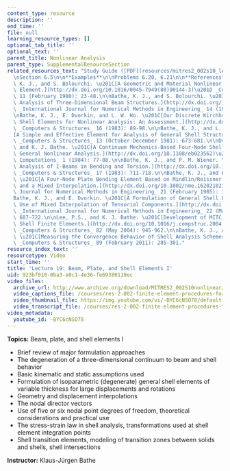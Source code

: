 ```yaml
---
content_type: resource
description: ''
end_time: ''
file: null
learning_resource_types: []
optional_tab_title: ''
optional_text: ''
parent_title: Nonlinear Analysis
parent_type: SupplementalResourceSection
related_resources_text: "Study Guide ([PDF](resources/mitres2_002s10_lec19))\n\n**Readings**\n\
  \nSection 6.5\n\n**Examples**\n\nProblems 6.20, 6.21\n\n**References**\n\nBathe,\
  \ K. J., and S. Bolourchi. \u201C[A Geometric and Material Nonlinear Plate and Shell\
  \ Element.](http://dx.doi.org/10.1016/0045-7949(80)90144-3)\u201D _Computers & Structures_\
  \ 11 (February 1980): 23-48.\n\nBathe, K. J., and S. Bolourchi. \u201C[Large Displacement\
  \ Analysis of Three-Dimensional Beam Structures.](http://dx.doi.org/10.1002/nme.1620140703)\u201D\
  \ _International Journal for Numerical Methods in Engineering_ 14 (1979): 961-986.\n\
  \nBathe, K. J., E. Dvorkin, and L. W. Ho. \u201C[Our Discrete Kirchhoff and Isoparametric\
  \ Shell Elements for Nonlinear Analysis: An Assessment.](http://dx.doi.org/10.1016/0045-7949(83)90150-5)\u201D\
  \ _Computers & Structures_ 16 (1983): 89-98.\n\nBathe, K. J., and L. W. Ho. \u201C\
  [A Simple and Effective Element for Analysis of General Shell Structures.](http://dx.doi.org/10.1016/0045-7949(81)90029-8)\u201D\
  \ _Computers & Structures_ 13 (October-December 1981): 673-681.\n\nDvorkin, E.,\
  \ and K. J. Bathe. \u201C[A Continuum Mechanics-Based Four-Node Shell Element for\
  \ General Nonlinear Analysis.](http://dx.doi.org/10.1108/eb023562)\u201D _Engineering\
  \ Computations_ 1 (1984): 77-88.\n\nBathe, K. J., and P. M. Wiener. \u201C[On Elastic-Plastic\
  \ Analysis of I-Beams in Bending and Torsion.](http://dx.doi.org/10.1016/0045-7949(83)90085-8)\u201D\
  \ _Computers & Structures_ 17 (1983): 711-718.\n\nBathe, K. J., and E. Dvorkin.\
  \ \u201C[A Four-Node Plate Bending Element Based on Mindlin/Reissner Plate Theory\
  \ and a Mixed Interpolation.](http://dx.doi.org/10.1002/nme.1620210213)\u201D _International\
  \ Journal for Numerical Methods in Engineering_ 21 (February 1985): 367-383.\n\n\
  Bathe, K. J., and E. Dvorkin. \u201C[A Formulation of General Shell Elements: The\
  \ Use of Mixed Interpolation of Tensorial Components.](http://dx.doi.org/10.1002/nme.1620220312)\u201D\
  \ _International Journal for Numerical Methods in Engineering_ 22 (March 1986):\
  \ 687-722.\n\nLee, P.S., and K. J. Bathe. \u201C[Development of MITC Isotropic Triangular\
  \ Shell Finite Elements.](http://dx.doi.org/10.1016/j.compstruc.2004.02.004)\u201D\
  \ _Computers & Structures_ 82 (May 2004): 945-962.\n\nBathe, K. J., and P. S. Lee.\
  \ \u201C[Measuring the Convergence Behavior of Shell Analysis Schemes.](http://dx.doi.org/10.1016/j.compstruc.2010.09.007)\u201D\
  \ _Computers & Structures_ 89 (February 2011): 285-301."
resource_index_text: ''
resourcetype: Video
start_time: ''
title: 'Lecture 19: Beam, Plate, and Shell Elements I'
uid: 923bf010-0ba3-e0c1-4e36-fe69380119ec
video_files:
  archive_url: http://www.archive.org/download/MITRES2_002S10nonlinear/MITRES2_002S10nonlinear_lec19_300k.mp4
  video_captions_file: /courses/res-2-002-finite-element-procedures-for-solids-and-structures-spring-2010/3a630f4815c5525cbf6046bf98c49295_-BYC6cNSO78.vtt
  video_thumbnail_file: https://img.youtube.com/vi/-BYC6cNSO78/default.jpg
  video_transcript_file: /courses/res-2-002-finite-element-procedures-for-solids-and-structures-spring-2010/1b6ebe69aa8c2dd9a8ef668837612336_-BYC6cNSO78.pdf
video_metadata:
  youtube_id: -BYC6cNSO78
---
```


**Topics:** Beam, plate, and shell elements I

*   Brief review of major formulation approaches
*   The degeneration of a three-dimensional continuum to beam and shell behavior
*   Basic kinematic and static assumptions used
*   Formulation of isoparametric (degenerate) general shell elements of variable thickness for large displacements and rotations
*   Geometry and displacement interpolations
*   The nodal director vectors
*   Use of five or six nodal point degrees of freedom, theoretical considerations and practical use
*   The stress-strain law in shell analysis, transformations used at shell element integration points
*   Shell transition elements, modeling of transition zones between solids and shells, shell intersections

**Instructor:** Klaus-Jürgen Bathe